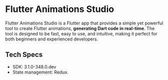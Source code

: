 # Flutter Animations Studio
Flutter Animations Studio is a Flutter app that provides a simple yet 
powerful tool to create Flutter animations, **generating Dart code in 
real-time**. The tool is designed to be fast, easy to use, and intuitive, 
making it perfect for both beginners and experienced developers.

## Tech Specs
- SDK: 3.1.0-348.0.dev
- State management: Redux.
